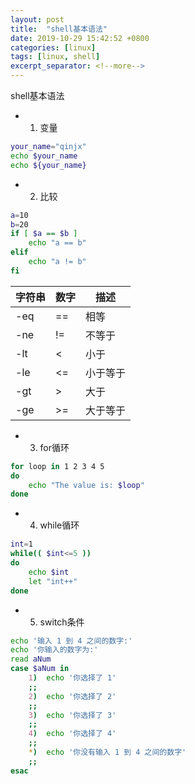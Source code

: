 ```yaml
---
layout: post
title:  "shell基本语法"
date: 2019-10-29 15:42:52 +0800
categories: [linux]
tags: [linux, shell]
excerpt_separator: <!--more-->
---
```

shell基本语法
<!--more-->

* 1. 变量
```bash
your_name="qinjx"
echo $your_name
echo ${your_name}
```

* 2. 比较
```bash
a=10
b=20
if [ $a == $b ]
    echo "a == b"
elif
    echo "a != b"
fi
```
|字符串|数字|描述|
|---|---|---|
|-eq|==|相等|
|-ne|!=|不等于|
|-lt|<|小于|
|-le|<=|小于等于|
|-gt|>|大于|
|-ge|>=|大于等于|

* 3. for循环
```bash
for loop in 1 2 3 4 5
do
    echo "The value is: $loop"
done
```

* 4. while循环
```bash
int=1
while(( $int<=5 ))
do
    echo $int
    let "int++"
done
```

* 5. switch条件
```bash
echo '输入 1 到 4 之间的数字:'
echo '你输入的数字为:'
read aNum
case $aNum in
    1)  echo '你选择了 1'
    ;;
    2)  echo '你选择了 2'
    ;;
    3)  echo '你选择了 3'
    ;;
    4)  echo '你选择了 4'
    ;;
    *)  echo '你没有输入 1 到 4 之间的数字'
    ;;
esac
```

